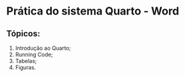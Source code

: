 # Prática do sistema Quarto - Word

## Tópicos:

1. Introdução ao Quarto;
2. Running Code;
3. Tabelas;
4. Figuras.
